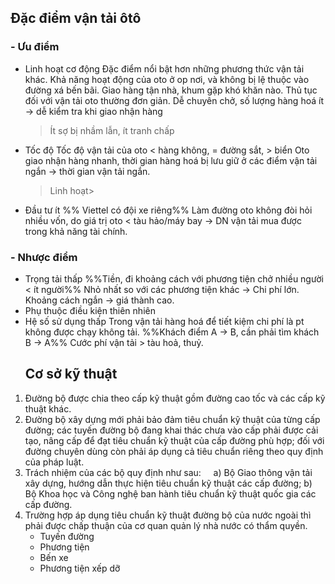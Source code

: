 ## Đặc điểm vận tải ôtô
### - Ưu điểm
- Linh hoạt cơ động
  Đặc điểm nổi bật hơn những phương thức vận tải khác. 
  Khả năng hoạt động của oto ở op nơi, và không bị lệ thuộc vào đường xá bến bãi.
  Giao hàng tận nhà, khum gặp khó khăn nào.
  Thủ tục đối với vận tải oto thường đơn giản. Dễ chuyên chở, số lượng hàng hoá ít -> dễ kiểm tra khi giao nhận hàng
  > Ít sợ bị nhầm lẫn, ít tranh chấp
- Tốc độ
  Tốc độ vận tải của oto < hàng không, = đường sắt, > biển 
  Oto giao nhận hàng nhanh, thời gian hàng hoá bị lưu giữ ở các điểm vận tải ngắn -> thời gian vận tải ngắn.
  >Linh hoạt>
- Đầu tư ít
  %% Viettel có đội xe riêng%%
  Làm đường oto không đòi hỏi nhiều vốn, do giá trị oto < tàu hảo/máy bay -> DN vận tải mua được trong khả năng tài chính.
### - Nhược điểm
- Trọng tải thấp
  %%Tiền, đi khoảng cách với phương tiện chở nhiều người < ít người%%
  Nhỏ nhất so với các phương tiện khác -> Chi phí lớn. 
  Khoảng cách ngắn -> giá thành cao.
- Phụ thuộc điều kiện thiên nhiên
- Hệ số sử dụng thấp
  Trong vận tải hàng hoá để tiết kiệm chi phí là pt không được chạy không tải.
  %%Khách điểm A -> B, cần phải tìm khách B -> A%%
  Cước phí vận tải > tàu hoả, thuỷ.
  ## Cơ sở kỹ thuật
1. Đường bộ được chia theo cấp kỹ thuật gồm đường cao tốc và các cấp kỹ thuật khác.
2. Đường bộ xây dựng mới phải bảo đảm tiêu chuẩn kỹ thuật của từng cấp đường; các tuyến đường bộ đang khai thác chưa vào cấp phải được cải tạo, nâng cấp để đạt tiêu chuẩn kỹ thuật của cấp đường phù hợp; đối với đường chuyên dùng còn phải áp dụng cả tiêu chuẩn riêng theo quy định của pháp luật.
3. Trách nhiệm của các bộ quy định như sau:    
a) Bộ Giao thông vận tải xây dựng, hướng dẫn thực hiện tiêu chuẩn kỹ thuật các cấp đường;
b) Bộ Khoa học và Công nghệ ban hành tiêu chuẩn kỹ thuật quốc gia các cấp đường.
4. Trường hợp áp dụng tiêu chuẩn kỹ thuật đường bộ của nước ngoài thì phải được chấp thuận của cơ quan quản lý nhà nước có thẩm quyền.
   - Tuyến đường 
   - Phương tiện
   - Bến xe
   - Phương tiện xếp dỡ